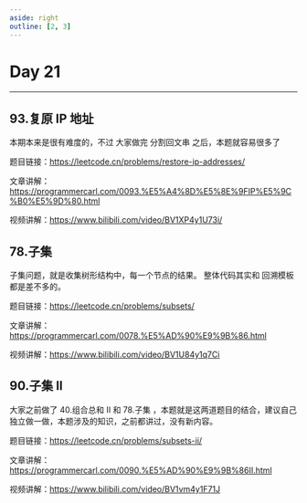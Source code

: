 ```yaml
---
aside: right
outline: [2, 3]
---
```


# Day 21

---

## 93.复原 IP 地址

本期本来是很有难度的，不过 大家做完 分割回文串 之后，本题就容易很多了

题目链接：https://leetcode.cn/problems/restore-ip-addresses/

文章讲解：https://programmercarl.com/0093.%E5%A4%8D%E5%8E%9FIP%E5%9C%B0%E5%9D%80.html

视频讲解：https://www.bilibili.com/video/BV1XP4y1U73i/

## 78.子集

子集问题，就是收集树形结构中，每一个节点的结果。 整体代码其实和 回溯模板都是差不多的。

题目链接：https://leetcode.cn/problems/subsets/

文章讲解：https://programmercarl.com/0078.%E5%AD%90%E9%9B%86.html

视频讲解：https://www.bilibili.com/video/BV1U84y1q7Ci

## 90.子集 II

大家之前做了 40.组合总和 II 和 78.子集 ，本题就是这两道题目的结合，建议自己独立做一做，本题涉及的知识，之前都讲过，没有新内容。

题目链接：https://leetcode.cn/problems/subsets-ii/

文章讲解：https://programmercarl.com/0090.%E5%AD%90%E9%9B%86II.html

视频讲解：https://www.bilibili.com/video/BV1vm4y1F71J
